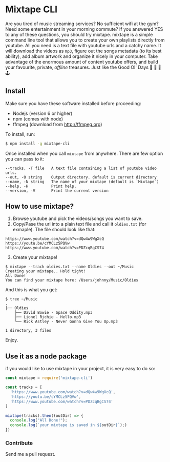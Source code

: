 # Mixtape CLI
Are you tired of music streaming services? No sufficient wifi at the gym? Need some entertainment in your morning commute? If you answered YES to any of these questions, you should try mixtape. mixtape is a simple command line tool that allows you to create your own playlists directly from youtube. All you need is a text file with youtube urls and a catchy name. It will download the videos as `mp3`, figure out the songs metadata (to its best ability), add album artwork and organize it nicely in your computer. Take advantage of the enormous amount of content youtube offers, and build your favourite, private, _offline_ treasures. Just like the Good Ol' Days 💾 📼 📀 🕹

## Install
Make sure you have these software installed before proceeding:
- Nodejs (version 6 or higher)
- npm (comes with node)
- ffmpeg (download from http://ffmpeg.org)

To install, run:
```bash
$ npm install -g mixtape-cli
```

Once installed when you call `mixtape` from anywhere. There are few option you can pass to it:
```
--tracks, -T file   A text file containing a list of youtube video urls.
--out, -O string    Output directory. default is current directory
--name, -N string   The name of your mixtape (default is `Mixtape`)
--help, -H          Print help.
--version, -V       Print the current version
```

## How to use mixtape?
1. Browse youtube and pick the videos/songs you want to save.
2. Copy/Pase the url into a plain text file and call it `oldies.txt` (for exmaple).
The file should look like that:

  ```
  https://www.youtube.com/watch?v=dQw4w9WgXcQ
  https://youtu.be/cYMCLz5PQVw
  https://www.youtube.com/watch?v=PDZcqBgCS74
  ```
3. Create your mixtape!
```
$ mixtape --track oldies.txt --name Oldies --out ~/Music
Creating your mixtape.. Hold tight!
All Done!
You can find your mixtape here: /Users/johnny/Music/Oldies
```

And this is what you get:

```
$ tree ~/Music
.
├── Oldies
    ├── David Bowie - Space Oddity.mp3
    ├── Lionel Richie - Hello.mp3
    └── Rick Astley - Never Gonna Give You Up.mp3

1 directory, 3 files
```

Enjoy.

## Use it as a node package

if you would like to use mixtape in your project, it is very easy to do so:
```js
const mixtape = require('mixtape-cli')

const tracks = [
  'https://www.youtube.com/watch?v=dQw4w9WgXcQ',
  'https://youtu.be/cYMCLz5PQVw',
  'https://www.youtube.com/watch?v=PDZcqBgCS74'
]

mixtape(tracks).then((outDir) => {
  console.log("All Done!");
  console.log(`your mixtape is saved in ${outDir}`);)
})
```

### Contribute
Send me a pull request.
